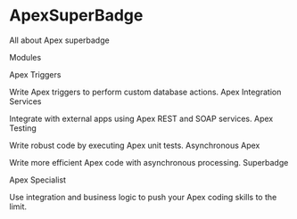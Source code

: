 # ApexSuperBadge
All about Apex superbadge

Modules

Apex Triggers

Write Apex triggers to perform custom database actions.
Apex Integration Services

Integrate with external apps using Apex REST and SOAP services.
Apex Testing

Write robust code by executing Apex unit tests.
Asynchronous Apex

Write more efficient Apex code with asynchronous processing.
Superbadge

Apex Specialist

Use integration and business logic to push your Apex coding skills to the limit.
